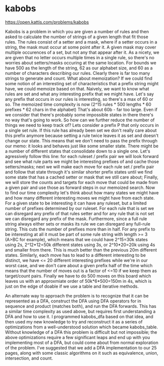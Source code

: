 # kabobs

https://open.kattis.com/problems/kabobs

Kabobs is a problem in which you are given a number of rules and then asked to calculate the number of strings of a given length that fit those rules. The rules consist of a setter and a mask, where if a setter occurs in a string, the mask must occur at some point after it. A given mask may cover multiple occurences of a set, but not any that appear after it. As a nicety, we are given that no letter occurs multiple times in a single rule, so there's no worries about setters/masks occuring at the same location. For bounds we have 500 as the length of the string, 62 as our alphabet size, and 60 as a number of characters describing our rules. Clearly there is far too many strings to generate and count. What about memoization? If we could find some notion of an interesting set of characteristics that a prefix string might have, we could memoize based on that. Naively, we want to know what rules are set and what any interesting prefix that we might have. Let's say any prefix that occurs in our rules is interesting, so there's a max of 60 or so. The memoized time complexity is now (2^15 rules \* 500 lengths \* 60 prefixes \* 62 chars in the alphabet) That's about 60b - far too large. Even if we consider that there's probably some impossible states in there there's no way that's going to work. So how can we further reduce the number of things we need to keep track of? Lets consider a prefix P that only occurs in a single set rule. If this rule has already been set we don't really care about this prefix anymore because setting a rule twice leaves it as set and doesn't change our state. This means that we don't need to pass the prefix through our memo: it looks and behaves just like some smaller state. There might be a number of different states that consolidate down to a single one. Let's agressively follow this line: for each ruleset / prefix pair we will look forward and see what rule parts we might be interesting prefixes of and cache those setters/masks; next we will make each move for each rule set / prefix pair and follow that state through it's similar shorter prefix states until we find some state that has a cached setter or mask that we still care about; Finally, we will store the counts and targets for each move that could be made from a given pair and use those as forward steps in our memoized search. Now to find our time complexity let's think about how many states we might have and how many different interesting moves we might have from each state. For a given state to be interesting it can have any ruleset, but a limited number of prefixes determined by our ruleset. For each rule that is set we can disregard any prefix of that rules setter and for any rule that is not set we can disregard any prefix of the mask. Furthermore, since a full rule string always either sets or masks its rule we can disregard any full-rule string. This cuts the number of prefixes more than in half. For any prefix to be interesting at all it must be part of some rule string with length >= 3 (A>BC for example), which means that we could have 2^15=30k states using 2s, 2^12\*12=50k different states using 3s, or 2^10\*20=20k using 4s and smaller from there. This is much better than the previous 20m different states. Similarly, each move has to lead to a different interesting to be distinct, we have <= 20 different interesting prefixes while we're in our worst case, and we don't care about a given prefix half of the time which means that the number of moves out is a factor of <=10 if we keep them as target/count pairs. Finally we have to do 500 moves on this board which leaves us with an approxmiate order of 50k\*6\*500=150m in 4s, which is just on the edge of doable if we use a table and iterative methods.

An alternate way to approach the problem is to recognize that it can be represented as a DFA, construct the DFA using DFA operators for in sequence and product (matches both), and run the DFA forwards. This has a similar time complexity as used above, but requires first understanding a DFA and how to use it. I programmed kabobs_dfa based on that idea, and then used my new knowledge to try and reconstruct it as a series of optimizations from a well-understood solution which became kabobs_table. Without knowledge of a DFA this problem is difficult but not impossible; the above optimizations require a few significant leaps and end up with you implementing most of a DFA, but could come about from normal exploration of the problem. I've suggested that we add a DFA implementation to our 25 pages, along with some classic algorithms on it such as equivalence, union, intersection, and count.